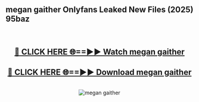 <h2>megan gaither Onlyfans Leaked New Files (2025) 95baz</h2>
<br>
<div align="center">
<h2><a href="https://mediafiles.top/megan_gaither&ref=git" rel="nofollow">🔴 CLICK HERE 🌐==►► Watch megan gaither</a></h2>
<h2><a href="https://mediafiles.top/megan_gaither&ref=git" rel="nofollow">🔴 CLICK HERE 🌐==►► Download megan gaither</a></h2>
<br>
<a href="https://mediafiles.top/megan_gaither&ref=git" rel="nofollow" data-target="animated-image.originalLink"><img src="https://i.ibb.co.com/xMMVF88/686577567.gif" alt="megan gaither" style="max-width: 100%; display: inline-block;" data-target="animated-image.originalImage"></a>
</div>
<br>
<br>